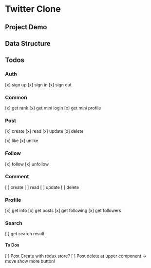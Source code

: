 # Twitter Clone

## Project Demo

## Data Structure

## Todos

### Auth

[x] sign up
[x] sign in
[x] sign out

### Common

[x] get rank
[x] get mini login
[x] get mini profile

### Post

[x] create
[x] read
[x] update
[x] delete

[x] like
[x] unlike

### Follow

[x] follow
[x] unfollow

### Comment

[ ] create
[ ] read
[ ] update
[ ] delete

### Profile

[x] get info
[x] get posts
[x] get following
[x] get followers

### Search

[ ] get search result

#### To Dos

[ ] Post Create with redux store?
[ ] Post delete at upper component -> move show more button!
